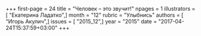 +++
first-page = 24
title = "Человек – это звучит!"
npages = 1
illustrators = [ "Екатерина Ладатко",]
month = "12"
rubric = "Улыбнись"
authors = [ "Игорь Акулич",]
issues = [ "2015_12",]
year = "2015"
date = "2017-04-24T15:37:59+03:00"
+++
